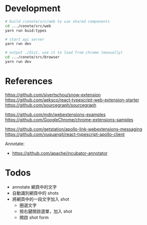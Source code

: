 # Development

```sh
# build /conote/src/web to use shared components
cd .../conote/src/web
yarn run buid:types

# start api server
yarn run dev

# output ./dist, use it to load from chrome (manually)
cd .../conote/src/browser
yarn run dev
```

# References

https://github.com/sivertschou/snow-extension
https://github.com/aeksco/react-typescript-web-extension-starter
https://github.com/sourcegraph/sourcegraph

https://github.com/mdn/webextensions-examples
https://github.com/GoogleChrome/chrome-extensions-samples

https://github.com/getstation/apollo-link-webextensions-messaging
https://github.com/vuquangit/react-typescript-apollo-client

Annotate:

- https://github.com/apache/incubator-annotator

# Todos

- annotate 網頁中的文字
- 自動識別網頁中的 shots
- 將網頁中的一段文字加入 shot
  - 圈選文字
  - 按右鍵開啟選單，加入 shot
  - 開啟 shot form

